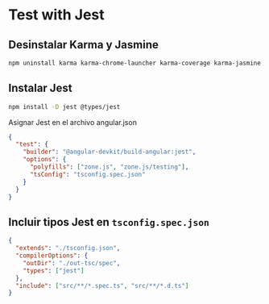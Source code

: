 # Test with Jest

## Desinstalar Karma y Jasmine

```bash
npm uninstall karma karma-chrome-launcher karma-coverage karma-jasmine karma-jasmine-html-reporter @types/jasmine jasmine-core
```

## Instalar Jest

```bash
npm install -D jest @types/jest
```

Asignar Jest en el archivo angular.json

```json
{
  "test": {
    "builder": "@angular-devkit/build-angular:jest",
    "options": {
      "polyfills": ["zone.js", "zone.js/testing"],
      "tsConfig": "tsconfig.spec.json"
    }
  }
}
```

## Incluir tipos Jest en `tsconfig.spec.json`

```json
{
  "extends": "./tsconfig.json",
  "compilerOptions": {
    "outDir": "./out-tsc/spec",
    "types": ["jest"]
  },
  "include": ["src/**/*.spec.ts", "src/**/*.d.ts"]
}
```
